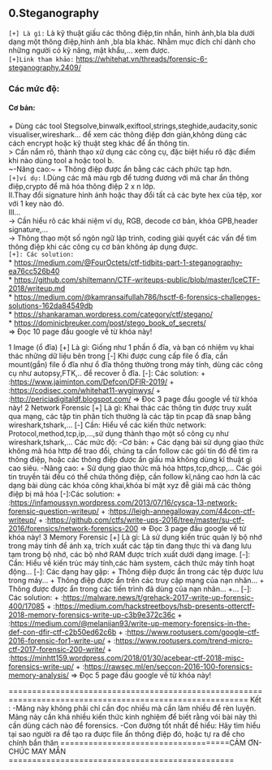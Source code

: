 **<h2>0.Steganography</h2>**

  `[+] Là gì:` Là kỹ thuật giấu các thông điệp,tin nhắn, hình ảnh,bla bla dưới dạng một thông điệp,hình ảnh ,bla bla khác. Nhằm mục đích chỉ dành cho những người có kỹ năng, mật khẩu,... xem được.</br>
  `[+]Link tham khảo:` https://whitehat.vn/threads/forensic-6-steganography.2409/ </br>
     <h3>Các mức độ:</h3>
        <h4>Cơ bản:</h4>
               + Dùng các tool Stegsolve,binwalk,exiftool,strings,steghide,audacity,sonic visualiser,wireshark... để xem các thông điệp đơn giản,không dùng các cách encrypt hoặc kỹ thuật steg khác để ẩn thông tin.</br>
                        > Cần nắm rõ, thành thạo xử dụng các công cụ, đặc biệt hiểu rõ đặc điểm khi nào dùng tool a hoặc tool b.</br>
        ~-Nâng cao:~
                + Thông điệp được ẩn bằng các cách phức tạp hơn.</br>
   `[+]ví dụ:`
          I.Dùng các mã màu rgb để tương đương với mã char ẩn thông điệp,crypto để mã hóa thông điệp 2 x n lớp. </br>
          II.Thay đổi signature hình ảnh hoặc thay đổi tất cả các byte hex của tệp, xor với 1 key nào đó. </br>
          III... </br>
              -> Cần hiểu rõ các khái niệm ví dụ, RGB, decode cơ bản, khóa GPB,header signature,... </br>
              -> Thông thạo một số ngôn ngữ lập trình, coding giải quyết các vấn đề tìm thông điệp khi các công cụ cơ bản không áp dụng được. </br>
   `[+]: Các solution:`</br>
      * https://medium.com/@FourOctets/ctf-tidbits-part-1-steganography-ea76cc526b40 </br>
      * https://github.com/shiltemann/CTF-writeups-public/blob/master/IceCTF-2018/writeup.md </br>
      * https://medium.com/@kamransaifullah786/hsctf-6-forensics-challenges-solutions-162da84549db </br>
      * https://shankaraman.wordpress.com/category/ctf/stegano/ </br>
      * https://dominicbreuker.com/post/stego_book_of_secrets/ </br>
   => Đọc 10 page đầu google về từ khóa này!
   
1 Image (ổ đĩa)
  [+] Là gì: Giống như 1 phần ổ đĩa, và bạn có nhiệm vụ khai thác những dữ liệu bên trong
  [-] Khi được cung cấp file ổ đĩa, cần mount(gắn) file ổ đĩa như ổ đĩa thông thường trong máy tính, dùng các công cụ như autopsy,FTK,.. để recover ỗ đĩa.
  [-]: Các solution:
     + :https://www.jaiminton.com/Defcon/DFIR-2019/
     + :https://codisec.com/whitehat11-wyginwys/
     + :http://periciadigitaldf.blogspot.com/
   => Đọc 3 page đầu google về từ khóa này!
2 Network Forensic
  [+] Là gì: Khai thác các thông tin được truy xuất qua mạng, các tập tin phân tích thường là các tập tin pcap đã snap bằng wireshark,tshark,...
  [-] Cần: Hiểu về các kiến thức network: Protocol,method,tcp,ip,...,sử dụng thành thạo một số công cụ như wireshark,tshark,...
  Các mức độ:
  -Cơ bản:
      + Các dạng bài sử dụng giao thức không mã hóa http để trao đổi, chúng ta cần follow các gói tin đó để tìm ra thông điệp, hoặc các thông điệp được ẩn giấu mà không dùng kĩ thuật gì cao siêu.
  -Nâng cao:
      + Sử dụng giao thức mã hóa https,tcp,dhcp,... Các gói tin truyền tải đều có thể chứa thông điệp, cần follow kĩ,nâng cao hơn là các dạng bài dùng các khóa công khai,khóa bí mật xyz đễ giải mã các thông điệp bị mã hóa
  [-]:Các solution:
    + :https://infamoussyn.wordpress.com/2013/07/16/cysca-13-network-forensic-question-writeup/
    + :https://leigh-annegalloway.com/44con-ctf-writeup/
    + :https://github.com/ctfs/write-ups-2016/tree/master/su-ctf-2016/forensics/network-forensics-200
   => Đọc 3 page đầu google về từ khóa này!
3 Memory Forensic
  [+] Là gì: Là sử dụng kiến trúc quản lý bộ nhớ trong máy tính để ánh xạ, trích xuất các tập tin đang thực thi và đang lưu tạm trong bộ nhớ, các bộ nhớ RAM được trích xuất dưới dạng image.
  [-]: Cần: Hiểu về kiến trúc máy tính,các hàm system, cách thức máy tính hoạt động...
  [-]: Các dạng hay gặp:
      + Thông điệp được ẩn trong các tệp được lưu trong máy...
      + Thông điệp được ẩn trên các truy cập mạng của nạn nhân...
      + Thông được được ẩn trong các tiến trình đã dùng của nạn nhân...
      +...
   [-]: Các solution:
      + :https://malware.news/t/grehack-2017-write-up-forensic-400/17085
      + :https://medium.com/hackstreetboys/hsb-presents-otterctf-2018-memory-forensics-write-up-c3b9e372c36c
      + :https://medium.com/@melanijan93/write-up-memory-forensics-in-the-def-con-dfir-ctf-c2b50ed62c6b
      + :https://www.rootusers.com/google-ctf-2016-forensic-for1-write-up/
      + :https://www.rootusers.com/trend-micro-ctf-2017-forensic-200-write/
      + :https://minhtt159.wordpress.com/2018/01/30/acebear-ctf-2018-misc-forensics-write-up/
      + :https://rawsec.ml/en/seccon-2016-100-forensics-memory-analysis/
    => Đọc 5 page đầu google về từ khóa này!
    
 =========================================================================================================
 Kết : 
 -Mảng này không phãi chỉ cần đọc nhiều mà cần làm nhiều để rèn luyện. Mảng này cần khá nhiều kiến thức kinh nghiệm để biết rằng vói bài này thì cần dùng cách nào để forensics.
 -Con đường tốt nhất để hiểu: Hãy tìm hiểu tại sao người ra đề tạo ra được file ẩn thông điệp đó, hoặc tự ra đề cho chính bẩn thân
 ====================================CẢM ƠN- CHÚC MAY MẮN ================================================
